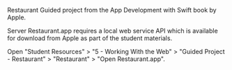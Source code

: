 Restaurant
Guided project from the App Development with Swift book by Apple.


Server
Restaurant.app requires a local web service API which is available for download from Apple as part of the student materials.

Open "Student Resources" > "5 - Working With the Web" > "Guided Project - Restaurant" > "Restaurant" > "Open Restaurant.app".

